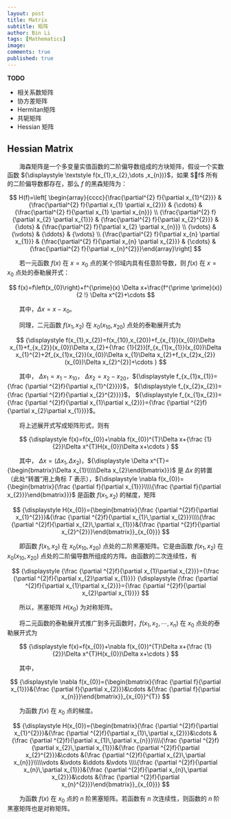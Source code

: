 ```yaml
---
layout: post
title: Matrix
subtitle: 矩阵
author: Bin Li
tags: [Mathematics]
image: 
comments: true
published: true
---
```


**TODO**
* 相关系数矩阵
* 协方差矩阵
* Hermitan矩阵
* 共轭矩阵
* Hessian 矩阵

## Hessian Matrix
　　海森矩阵是一个多变量实值函数的二阶偏导数组成的方块矩阵，假设一个实数函数 ${\displaystyle \textstyle f(x_{1},x_{2},\dots ,x_{n})}$，如果 $f$ 所有的二阶偏导数都存在，那么 $f$ 的黑森矩阵为：

$$
H(f)=\left[ \begin{array}{cccc}{\frac{\partial^{2} f}{\partial x_{1}^{2}}} & {\frac{\partial^{2} f}{\partial x_{1} \partial x_{2}}} & {\cdots} & {\frac{\partial^{2} f}{\partial x_{1} \partial x_{n}}} \\ {\frac{\partial^{2} f}{\partial x_{2} \partial x_{1}}} & {\frac{\partial^{2} f}{\partial x_{2}^{2}}} & {\dots} & {\frac{\partial^{2} f}{\partial x_{2} \partial x_{n}}} \\ {\vdots} & {\vdots} & {\ddots} & {\vdots} \\ {\frac{\partial^{2} f}{\partial x_{n} \partial x_{1}}} & {\frac{\partial^{2} f}{\partial x_{n} \partial x_{2}}} & {\cdots} & {\frac{\partial^{2} f}{\partial x_{n}^{2}}}\end{array}\right]
$$

　　若一元函数 $f(x)$ 在 $x=x_0$ 点的某个邻域内具有任意阶导数，则 $f(x)$ 在 $x=x_0$ 点处的泰勒展开式：

$$
f(x)=f\left(x_{0}\right)+f^{\prime}(x) \Delta x+\frac{f^{\prime \prime}(x)}{2 !} \Delta x^{2}+\cdots
$$

　　其中，${\displaystyle \Delta x=x-x_{0}}$。

　　同理，二元函数 ${\displaystyle f(x_{1},x_{2})}$ 在 ${\displaystyle x_{0}(x_{10},x_{20})}$ 点处的泰勒展开式为

$$
{\displaystyle f(x_{1},x_{2})=f(x_{10},x_{20})+f_{x_{1}}(x_{0})\Delta x_{1}+f_{x_{2}}(x_{0})\Delta x_{2}+{\frac {1}{2}}[f_{x_{1}x_{1}}(x_{0})\Delta x_{1}^{2}+2f_{x_{1}x_{2}}(x_{0})\Delta x_{1}\Delta x_{2}+f_{x_{2}x_{2}}(x_{0})\Delta x_{2}^{2}]+\cdots }
$$

　　其中， ${\displaystyle \Delta x_{1}=x_{1}-x_{10}}$， ${\displaystyle \Delta x_{2}=x_{2}-x_{20}}$，${\displaystyle f_{x_{1}x_{1}}={\frac {\partial ^{2}f}{\partial x_{1}^{2}}}}$， ${\displaystyle f_{x_{2}x_{2}}={\frac {\partial ^{2}f}{\partial x_{2}^{2}}}}$， ${\displaystyle f_{x_{1}x_{2}}={\frac {\partial ^{2}f}{\partial x_{1}\partial x_{2}}}={\frac {\partial ^{2}f}{\partial x_{2}\partial x_{1}}}}$。

　　将上述展开式写成矩阵形式，则有


$$
{\displaystyle f(x)=f(x_{0})+\nabla f(x_{0})^{T}\Delta x+{\frac {1}{2}}\Delta x^{T}H(x_{0})\Delta x+\cdots }
$$

　　其中， ${\displaystyle \Delta x=(\Delta x_{1},\Delta x_{2})}$，${\displaystyle \Delta x^{T}={\begin{bmatrix}\Delta x_{1}\\\\\Delta x_{2}\end{bmatrix}}}$ 是 ${\displaystyle \Delta x}$ 的转置（此处“转置”用上角标 ${\displaystyle T}$ 表示），${\displaystyle \nabla f(x_{0})={\begin{bmatrix}{\frac {\partial f}{\partial x_{1}}}\\\\{\frac {\partial f}{\partial x_{2}}}\end{bmatrix}}}$ 是函数 ${\displaystyle f(x_{1},x_{2})}$ 的梯度，矩阵

$$
{\displaystyle H(x_{0})={\begin{bmatrix}{\frac {\partial ^{2}f}{\partial x_{1}^{2}}}&{\frac {\partial ^{2}f}{\partial x_{1}\,\partial x_{2}}}\\\\{\frac {\partial ^{2}f}{\partial x_{2}\,\partial x_{1}}}&{\frac {\partial ^{2}f}{\partial x_{2}^{2}}}\end{bmatrix}}_{x_{0}}}
$$

　　即函数 ${\displaystyle f(x_{1},x_{2})}$ 在 ${\displaystyle x_{0}(x_{10},x_{20})}$ 点处的二阶黑塞矩阵。它是由函数 ${\displaystyle f(x_{1},x_{2})}$ 在 ${\displaystyle x_{0}(x_{10},x_{20})}$ 点处的二阶偏导数所组成的方阵。由函数的二次连续性，有

$$
{\displaystyle {\frac {\partial ^{2}f}{\partial x_{1}\partial x_{2}}}={\frac {\partial ^{2}f}{\partial x_{2}\partial x_{1}}}}
{\displaystyle {\frac {\partial ^{2}f}{\partial x_{1}\partial x_{2}}}={\frac {\partial ^{2}f}{\partial x_{2}\partial x_{1}}}}
$$

　　所以，黑塞矩阵 ${\displaystyle H(x_{0})}$ 为对称矩阵。

　　将二元函数的泰勒展开式推广到多元函数时，${\displaystyle f(x_{1},x_{2},\cdots ,x_{n})}$ 在 $x_{0}$ 点处的泰勒展开式为

$$
{\displaystyle f(x)=f(x_{0})+\nabla f(x_{0})^{T}\Delta x+{\frac {1}{2}}\Delta x^{T}H(x_{0})\Delta x+\cdots }
$$

　　其中，

$$
{\displaystyle \nabla f(x_{0})={\begin{bmatrix}{\frac {\partial f}{\partial x_{1}}}&{\frac {\partial f}{\partial x_{2}}}&\cdots &{\frac {\partial f}{\partial x_{n}}}\end{bmatrix}}_{x_{0}}^{T}}
$$

　　为函数 ${\displaystyle f(x)}$ 在 ${\displaystyle x_{0}}$ 点的梯度。

$$
{\displaystyle H(x_{0})={\begin{bmatrix}{\frac {\partial ^{2}f}{\partial x_{1}^{2}}}&{\frac {\partial ^{2}f}{\partial x_{1}\,\partial x_{2}}}&\cdots &{\frac {\partial ^{2}f}{\partial x_{1}\,\partial x_{n}}}\\\\{\frac {\partial ^{2}f}{\partial x_{2}\,\partial x_{1}}}&{\frac {\partial ^{2}f}{\partial x_{2}^{2}}}&\cdots &{\frac {\partial ^{2}f}{\partial x_{2}\,\partial x_{n}}}\\\\\vdots &\vdots &\ddots &\vdots \\\\{\frac {\partial ^{2}f}{\partial x_{n}\,\partial x_{1}}}&{\frac {\partial ^{2}f}{\partial x_{n}\,\partial x_{2}}}&\cdots &{\frac {\partial ^{2}f}{\partial x_{n}^{2}}}\end{bmatrix}}_{x_{0}}}
$$

　　为函数 ${\displaystyle f(x)}$ 在 ${\displaystyle x_{0}}$ 点的 ${\displaystyle n}$ 阶黑塞矩阵。若函数有 ${\displaystyle n}$ 次连续性，则函数的 ${\displaystyle n}$ 阶黑塞矩阵也是对称矩阵。